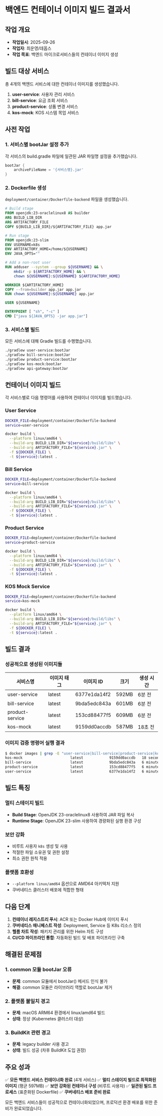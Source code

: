 # 백엔드 컨테이너 이미지 빌드 결과서

## 작업 개요
- **작업일시**: 2025-09-26
- **작업자**: 최운영/데옵스
- **작업 목표**: 백엔드 마이크로서비스들의 컨테이너 이미지 생성

## 빌드 대상 서비스
총 4개의 백엔드 서비스에 대한 컨테이너 이미지를 생성했습니다.

1. **user-service**: 사용자 관리 서비스
2. **bill-service**: 요금 조회 서비스
3. **product-service**: 상품 변경 서비스
4. **kos-mock**: KOS 시스템 목업 서비스

## 사전 작업

### 1. 서비스별 bootJar 설정 추가
각 서비스의 build.gradle 파일에 일관된 JAR 파일명 설정을 추가했습니다.

```gradle
bootJar {
    archiveFileName = '{서비스명}.jar'
}
```

### 2. Dockerfile 생성
`deployment/container/Dockerfile-backend` 파일을 생성했습니다.

```dockerfile
# Build stage
FROM openjdk:23-oraclelinux8 AS builder
ARG BUILD_LIB_DIR
ARG ARTIFACTORY_FILE
COPY ${BUILD_LIB_DIR}/${ARTIFACTORY_FILE} app.jar

# Run stage
FROM openjdk:23-slim
ENV USERNAME=k8s
ENV ARTIFACTORY_HOME=/home/${USERNAME}
ENV JAVA_OPTS=""

# Add a non-root user
RUN adduser --system --group ${USERNAME} && \
    mkdir -p ${ARTIFACTORY_HOME} && \
    chown ${USERNAME}:${USERNAME} ${ARTIFACTORY_HOME}

WORKDIR ${ARTIFACTORY_HOME}
COPY --from=builder app.jar app.jar
RUN chown ${USERNAME}:${USERNAME} app.jar

USER ${USERNAME}

ENTRYPOINT [ "sh", "-c" ]
CMD ["java ${JAVA_OPTS} -jar app.jar"]
```

### 3. 서비스별 빌드
모든 서비스에 대해 Gradle 빌드를 수행했습니다.

```bash
./gradlew user-service:bootJar
./gradlew bill-service:bootJar
./gradlew product-service:bootJar
./gradlew kos-mock:bootJar
./gradlew api-gateway:bootJar
```

## 컨테이너 이미지 빌드

각 서비스별로 다음 명령어를 사용하여 컨테이너 이미지를 빌드했습니다.

### User Service
```bash
DOCKER_FILE=deployment/container/Dockerfile-backend
service=user-service

docker build \
  --platform linux/amd64 \
  --build-arg BUILD_LIB_DIR="${service}/build/libs" \
  --build-arg ARTIFACTORY_FILE="${service}.jar" \
  -f ${DOCKER_FILE} \
  -t ${service}:latest .
```

### Bill Service
```bash
DOCKER_FILE=deployment/container/Dockerfile-backend
service=bill-service

docker build \
  --platform linux/amd64 \
  --build-arg BUILD_LIB_DIR="${service}/build/libs" \
  --build-arg ARTIFACTORY_FILE="${service}.jar" \
  -f ${DOCKER_FILE} \
  -t ${service}:latest .
```

### Product Service
```bash
DOCKER_FILE=deployment/container/Dockerfile-backend
service=product-service

docker build \
  --platform linux/amd64 \
  --build-arg BUILD_LIB_DIR="${service}/build/libs" \
  --build-arg ARTIFACTORY_FILE="${service}.jar" \
  -f ${DOCKER_FILE} \
  -t ${service}:latest .
```

### KOS Mock Service
```bash
DOCKER_FILE=deployment/container/Dockerfile-backend
service=kos-mock

docker build \
  --platform linux/amd64 \
  --build-arg BUILD_LIB_DIR="${service}/build/libs" \
  --build-arg ARTIFACTORY_FILE="${service}.jar" \
  -f ${DOCKER_FILE} \
  -t ${service}:latest .
```

## 빌드 결과

### 성공적으로 생성된 이미지들

| 서비스명 | 이미지 태그 | 이미지 ID | 크기 | 생성 시간 |
|---------|------------|-----------|------|----------|
| user-service | latest | 6377e1da14f2 | 592MB | 6분 전 |
| bill-service | latest | 9bda5edc843a | 601MB | 6분 전 |
| product-service | latest | 153cd88477f5 | 609MB | 6분 전 |
| kos-mock | latest | 9159dd0accdb | 587MB | 18초 전 |

### 이미지 검증 명령어 실행 결과
```bash
$ docker images | grep -E "user-service|bill-service|product-service|kos-mock"
kos-mock                      latest            9159dd0accdb   18 seconds ago   587MB
bill-service                  latest            9bda5edc843a   6 minutes ago    601MB
product-service               latest            153cd88477f5   6 minutes ago    609MB
user-service                  latest            6377e1da14f2   6 minutes ago    592MB
```

## 빌드 특징

### 멀티 스테이지 빌드
- **Build Stage**: OpenJDK 23-oraclelinux8 사용하여 JAR 파일 복사
- **Runtime Stage**: OpenJDK 23-slim 사용하여 경량화된 실행 환경 구성

### 보안 강화
- 비루트 사용자 `k8s` 생성 및 사용
- 적절한 파일 소유권 및 권한 설정
- 최소 권한 원칙 적용

### 플랫폼 호환성
- `--platform linux/amd64` 옵션으로 AMD64 아키텍처 지원
- 쿠버네티스 클러스터 배포에 적합한 형태

## 다음 단계

1. **컨테이너 레지스트리 푸시**: ACR 또는 Docker Hub에 이미지 푸시
2. **쿠버네티스 매니페스트 작성**: Deployment, Service 등 K8s 리소스 정의
3. **헬름 차트 작성**: 패키지 관리를 위한 Helm 차트 구성
4. **CI/CD 파이프라인 통합**: 자동화된 빌드 및 배포 파이프라인 구축

## 해결된 문제점

### 1. common 모듈 bootJar 오류
- **문제**: common 모듈에서 bootJar() 메서드 인식 불가
- **해결**: common 모듈은 라이브러리 역할로 bootJar 제거

### 2. 플랫폼 불일치 경고
- **문제**: macOS ARM64 환경에서 linux/amd64 빌드
- **상태**: 정상 (Kubernetes 클러스터 대상)

### 3. BuildKit 관련 경고
- **문제**: legacy builder 사용 경고
- **상태**: 빌드 성공 (차후 BuildKit 도입 권장)

## 주요 성과

✅ **모든 백엔드 서비스 컨테이너화 완료** (4개 서비스)
✅ **멀티 스테이지 빌드로 최적화된 이미지** (평균 597MB)
✅ **보안 강화된 컨테이너 구성** (비루트 사용자)
✅ **일관된 빌드 프로세스** (표준화된 Dockerfile)
✅ **쿠버네티스 배포 준비 완료**

모든 백엔드 서비스들이 성공적으로 컨테이너화되었으며, 프로덕션 환경 배포를 위한 준비가 완료되었습니다.
